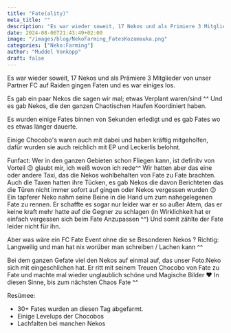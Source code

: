 ```yaml
---
title: "Fate(ality)"
meta_title: ""
description: "Es war wieder soweit, 17 Nekos und als Primiere 3 Mitglieder von unser Partner FC auf Raiden gingen Faten und es war einiges los."
date: 2024-08-06T21:43:49+02:00
image: "/images/blog/NekoFarming_FatesKozamauka.png"
categories: ["Neko:Farming"]
author: "Muddel Vonkopp"
draft: false
---
```



Es war wieder soweit, 17 Nekos und als Prämiere 3 Mitglieder von unser Partner FC auf Raiden gingen Faten und es war einiges los.

Es gab ein paar Nekos die sagen wir mal; etwas Verplant waren/sind ^^
Und es gab Nekos, die den ganzen Chaotischen Haufen Koordiniert haben.

Es wurden einige Fates binnen von Sekunden erledigt und es gab Fates wo es etwas länger dauerte.

Einige Chocobo's waren auch mit dabei und haben kräftig mitgeholfen, dafür wurden sie auch reichlich mit EP und Leckerlis belohnt.

Funfact: Wer in den ganzen Gebieten schon Fliegen kann, ist definitv von Vorteil :wink: glaubt mir, ich weiß wovon ich rede^^
Wir hatten aber das eine oder andere Taxi, das die Nekos wohlbehalten von Fate zu Fate brachten. Auch die Taxen  hatten ihre Tücken, es gab Nekos die davon Berichteten das die Türen nicht immer sofort auf gingen oder Nekos vergessen wurden :wink:
Ein tapferer Neko nahm seine Beine in die Hand um zum nahegelegenen Fate zu rennen.
Er schaffte es sogar nur leider war er so außer Atem, das er keine kraft mehr hatte auf die Gegner zu schlagen (in Wirklichkeit hat er einfach vergessen sich beim Fate Anzupassen ^^)
Und somit zählte der Fate leider nicht für ihn.

Aber was wäre ein FC Fate Event ohne die se Besonderen Nekos ? Richtig: Langweilig und man hat nix worüber man schreiben / Lachen kann ^^

Bei dem ganzen Gefate viel den Nekos auf einmal auf, das unser Foto:Neko sich mit eingeschlichen hat. Er ritt mit seinem Treuen Chocobo von Fate zu Fate und machte mal wieder unglaublich schöne und Magische Bilder :heart:
In diesen Sinne, bis zum nächsten Chaos Fate ^^

Resümee: 

* 30+ Fates wurden an diesen Tag abgefarmt. 
* Einige Levelups der Chocobos 
* Lachfalten bei manchen Nekos
